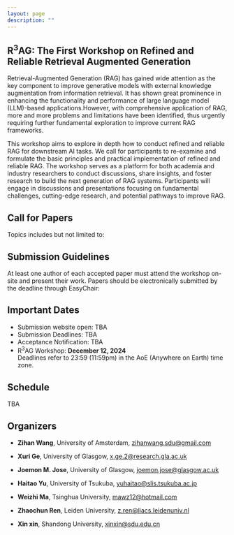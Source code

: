 ```yaml
---
layout: page
description: ""
---
```


## <a name='Overview' style="color: inherit; text-decoration: none; text-align: center;"> R<sup>3</sup>AG: The First Workshop on Refined and Reliable Retrieval Augmented Generation </a> 
 Retrieval-Augmented Generation (RAG) has gained wide attention as the key component to improve generative models  with external knowledge augmentation from information retrieval. It has shown great prominence in enhancing the functionality and performance of large language model (LLM)-based applications.However, with comprehensive application of RAG, more and more problems and limitations have been identified, thus urgently requiring further fundamental exploration to improve current RAG frameworks. 
 
 This workshop aims to explore in depth how to conduct refined and reliable RAG for downstream AI tasks. We call for participants to re-examine and formulate the basic principles and practical implementation of refined and reliable RAG. The workshop serves as a platform for both academia and industry researchers to conduct discussions, share insights, and foster research to build the next generation of RAG systems. Participants will engage in discussions and presentations focusing on fundamental challenges, cutting-edge research, and  potential pathways to improve RAG.  

## <a name='Call for Papers' style="color: inherit; text-decoration: none;text-align: center;"> Call for Papers </a> 

Topics includes but not limited to:

## Submission Guidelines

At least one author of each accepted paper must attend the workshop on-site and present their work. Papers should be electronically submitted by the deadline through EasyChair:


## <a name='Important Dates' style="color: inherit; text-decoration: none; text-align: center;"> Important Dates </a>
- Submission website open: TBA<br/>
- Submission Deadlines: TBA<br/>
- Acceptance Notification: TBA
- R<sup>3</sup>AG Workshop: **December 12, 2024**<br/>
Deadlines refer to 23:59 (11:59pm) in the AoE (Anywhere on Earth) time zone.

## <a name='Schedule' style="color: inherit; text-decoration: none; text-align: center;"> Schedule </a>
TBA

## <a name='Organizers' style="color: inherit; text-decoration: none;"> Organizers </a>
- **Zihan Wang**, University of Amsterdam, zihanwang.sdu@gmail.com

- **Xuri Ge**, University of Glasgow, x.ge.2@research.gla.ac.uk

- **Joemon M. Jose**, University of Glasgow, joemon.jose@glasgow.ac.uk

- **Haitao Yu**, University of Tsukuba, yuhaitao@slis.tsukuba.ac.jp

- **Weizhi Ma**, Tsinghua University, mawz12@hotmail.com

- **Zhaochun Ren**, Leiden University, z.ren@liacs.leidenuniv.nl

- **Xin xin**, Shandong University, xinxin@sdu.edu.cn








